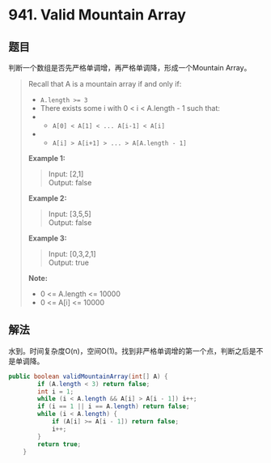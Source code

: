# 941. Valid Mountain Array

## 题目

判断一个数组是否先严格单调增，再严格单调降，形成一个Mountain Array。

>Recall that A is a mountain array if and only if:
>
> - `A.length >= 3`
> - There exists some i with 0 < i < A.length - 1 such that:
>- - `A[0] < A[1] < ... A[i-1] < A[i]`
>- - `A[i] > A[i+1] > ... > A[A.length - 1]`
>
>**Example 1:**
>
>>Input: [2,1]  
>>Output: false  
>
>**Example 2:**
>
>>Input: [3,5,5]  
>>Output: false  
>
>**Example 3:**
>
>>Input: [0,3,2,1]  
>>Output: true
>
>**Note:**
>
> - 0 <= A.length <= 10000
> - 0 <= A[i] <= 10000

## 解法

水到。时间复杂度O(n)，空间O(1)。找到非严格单调增的第一个点，判断之后是不是单调降。

```java
public boolean validMountainArray(int[] A) {
        if (A.length < 3) return false;
        int i = 1;
        while (i < A.length && A[i] > A[i - 1]) i++;
        if (i == 1 || i == A.length) return false;
        while (i < A.length) {
            if (A[i] >= A[i - 1]) return false;
            i++;
        }
        return true;
    }
```
